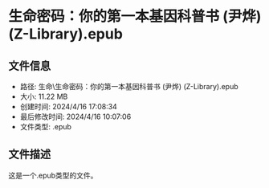 ﻿# 生命密码：你的第一本基因科普书 (尹烨) (Z-Library).epub

## 文件信息
- 路径: 生命\生命密码：你的第一本基因科普书 (尹烨) (Z-Library).epub
- 大小: 11.22 MB
- 创建时间: 2024/4/16 17:08:34
- 最后修改时间: 2024/4/16 10:07:06
- 文件类型: .epub

## 文件描述
这是一个.epub类型的文件。

